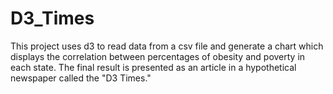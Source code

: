 # D3_Times

This project uses d3 to read data from a csv file and generate a chart which displays the correlation between percentages of obesity and poverty in each state. The final result is presented as an article in a hypothetical newspaper called the "D3 Times."